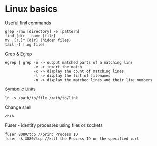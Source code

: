 # Linux basics

Useful find commands
```
grep -rnw [directory] -e [pattern]
find [dir] -name [file]
mv .[!.]* [dir] (hidden files)
tail -f [log file]
```

Grep & Egrep
```
egrep | grep -o -> output matched parts of a matching line
             -v -> invert the match
             -c -> display the count of matching lines
             -l -> display the list of filenames 
             -n -> display the matched lines and their line numbers
```

[Symbolic Links](https://www.lifewire.com/create-symbolic-links-ln-command-4059723)
```
ln -s /path/to/file /path/to/link
```

Change shell
```
chsh
```

Fuser - identify processes using files or sockets
```
fuser 8080/tcp //print Process ID
fuser -k 8080/tcp //kill the Process ID on the specified port
```
